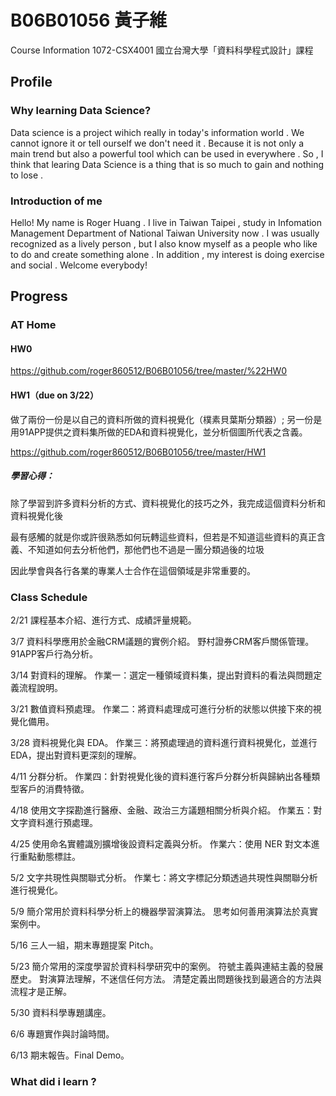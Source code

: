 # B06B01056 黃子維
Course Information
1072-CSX4001
國立台灣大學「資料科學程式設計」課程 

## Profile

### Why learning Data Science?

Data science is a project wihich really in today's information world . We cannot ignore it or tell ourself we don't need it . Because it is not only a main trend but also a powerful tool which can be used in everywhere . So , I think that learing Data Science is a thing that is so much to gain and nothing to lose . 

### Introduction of me 

Hello! My name is Roger Huang . I live in Taiwan Taipei , study in Infomation Management Department of National Taiwan University now . I was usually recognized as a lively person , but I also know myself as a people who like to do and create something alone . In addition , my interest is doing exercise and social . Welcome everybody!

## Progress

### AT Home

#### HW0

https://github.com/roger860512/B06B01056/tree/master/%22HW0

#### HW1（due on 3/22）

做了兩份一份是以自己的資料所做的資料視覺化（樸素貝葉斯分類器）; 另一份是用91APP提供之資料集所做的EDA和資料視覺化，並分析個圖所代表之含義。

https://github.com/roger860512/B06B01056/tree/master/HW1

##### 學習心得：

除了學習到許多資料分析的方式、資料視覺化的技巧之外，我完成這個資料分析和資料視覺化後

最有感觸的就是你或許很熟悉如何玩轉這些資料，但若是不知道這些資料的真正含義、不知道如何去分析他們，那他們也不過是一團分類過後的垃圾

因此學會與各行各業的專業人士合作在這個領域是非常重要的。


### Class Schedule
2/21 	課程基本介紹、進行方式、成績評量規範。

3/7 	資料科學應用於金融CRM議題的實例介紹。 
      野村證券CRM客戶關係管理。 
      91APP客戶行為分析。  
      
3/14 	對資料的理解。 
      作業一：選定一種領域資料集，提出對資料的看法與問題定義流程說明。 
      
3/21 	數值資料預處理。 
      作業二：將資料處理成可進行分析的狀態以供接下來的視覺化備用。 
      
3/28 	資料視覺化與 EDA。 
      作業三：將預處理過的資料進行資料視覺化，並進行 EDA，提出對資料更深刻的理解。  
 
4/11 	分群分析。 
      作業四：針對視覺化後的資料進行客戶分群分析與歸納出各種類型客戶的消費特徵。
      
4/18 	使用文字探勘進行醫療、金融、政治三方議題相關分析與介紹。 
      作業五：對文字資料進行預處理。  
      
4/25 	使用命名實體識別擴增後設資料定義與分析。 
      作業六：使用 NER 對文本進行重點動態標註。  
      
5/2 	文字共現性與關聯式分析。 
      作業七：將文字標記分類透過共現性與關聯分析進行視覺化。  
      
5/9 	簡介常用於資料科學分析上的機器學習演算法。 
      思考如何善用演算法於真實案例中。  
      
5/16 	三人一組，期末專題提案 Pitch。  

5/23 	簡介常用的深度學習於資料科學研究中的案例。
      符號主義與連結主義的發展歷史。 
      對演算法理解，不迷信任何方法。 
      清楚定義出問題後找到最適合的方法與流程才是正解。 
      
5/30 	資料科學專題講座。  

6/6 	專題實作與討論時間。 

6/13 	期末報告。Final Demo。  



### What did i learn ?



